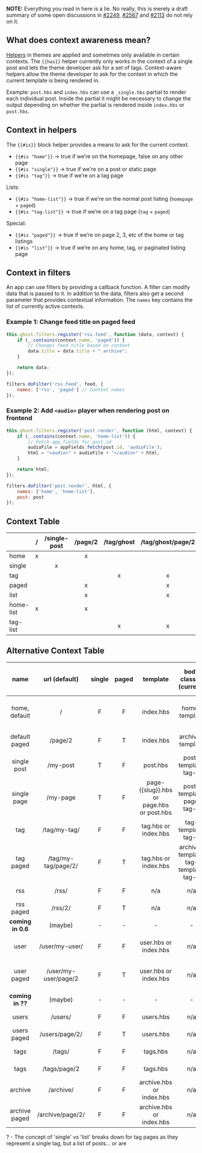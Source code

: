 **NOTE:** Everything you read in here is a lie. No really, this is merely a draft summary of some open discussions in [#2249](https://github.com/TryGhost/Ghost/issues/2249), [#2567](https://github.com/TryGhost/Ghost/issues/2567) and [#2113](https://github.com/TryGhost/Ghost/issues/2113) do not rely on it.

## What does context awareness mean?

[Helpers](http://docs.ghost.org/themes/#helpers) in themes are applied and sometimes only available in certain contexts. The `{{has}}` helper currently only works in the context of a single post and lets the theme developer ask for a set of tags. Context-aware helpers allow the theme developer to ask for the context in which the current template is being rendered in.

Example: `post.hbs` and `index.hbs` can use a `_single.hbs` partial to render each individual post. Inside the partial it might be necessary to change the output depending on whether the partial is rendered inside `index.hbs` or `post.hbs`. 

## Context in helpers

The `{{#is}}` block helper provides a means to ask for the current context. 
 
* `{{#is "home"}}` -> true if we’re on the homepage, false on any other page
* `{{#is "single"}}` -> true if we're on a post or static page
* `{{#is "tag"}}` -> true if we’re on a tag page

Lists: 

* `{{#is "home-list"}}` -> true if we’re on the normal post listing (`homepage` + `paged`)
* `{{#is "tag-list"}}` -> true if we’re on a tag page (`tag` + `paged`)

Special:

* `{{#is "paged"}}` -> true if we’re on page 2, 3, etc of the home or tag listings
* `{{#is "list"}}` -> true if we’re on any home, tag, or paginated listing page


## Context in filters

An app can use filters by providing a callback function. A filter can modify data that is passed to it. In addition to the data, filters also get a second parameter that provides contextual information. The `names` key contains the list of currently active contexts.

### Example 1: Change feed title on paged feed

```javascript
this.ghost.filters.register('rss.feed', function (data, context) {
    if (_.contains(context.name, 'paged')) {
        // Changes feed title based on context
        data.title = data.title + " archive";
    }

    return data;
});
```

```javascript
filters.doFilter('rss.feed', feed, {
    names: ['rss', 'paged'] // Context names
});
```

### Example 2: Add `<audio>` player when rendering post on frontend

```javascript
this.ghost.filters.register('post.render', function (html, context) {
    if (_.contains(context.name, 'home-list')) {
        // Fetch app_fields for post.id
        audioFile = appFields.fetch(post.id, 'audioFile');
        html = "<audio>" + audioFile + "</audio>" + html;
    }

    return html;
});
```

```javascript
filters.doFilter('post.render', html, {
    names: ['home', 'home-list'],
    post: post
});
```

## Context Table

|           | / | /single-post | /page/2 | /tag/ghost | /tag/ghost/page/2 |
|-----------|:-:|:------------:|:-------:|:----------:|:-----------------:|
| home      | x |              |    x    |            |                   |
| single    |   |       x      |         |            |                   |
| tag       |   |              |         |      x     |         x         |
| paged     |   |              |    x    |            |         x         |
| list      |   |              |    x    |            |         x         |
| home-list | x |              |    x    |            |                   |
| tag-list  |   |              |         |      x     |         x         |

## Alternative Context Table

| name | url (default) | single | paged | template | body classes (current) | body classes (proposed) [WIP]| context | {{#is}}  | data  |
|:---:|:---:|:---:|:---:|:---:|:---:|:---:|:---:|:---:|:---:|
| home, default | / | F | F | index.hbs | home-template | _home-template, default-template_ | | [{posts}], {pagination} |
| default paged| /page/2 | F | T | index.hbs | archive-template  | _default-template, paged_ | | [{posts}], {pagination} |
| single post | /my-post | T | F | post.hbs | post-template, tag-* | _post-template, tag-*_ | | {post}
| single page | /my-page | T | F | page-{{slug}}.hbs or page.hbs or post.hbs | post-template, page, tag-* | _page-template, tag-*_ | | {post}
| tag | /tag/my-tag/ | F | F | tag.hbs or index.hbs | tag-template, tag-* | _tag-template, tag-*_ | | [{posts}], {pagination}, {tag} |
| tag paged| /tag/my-tag/page/2/ | F | T | tag.hbs or index.hbs | archive-template, tag-template, tag-* | _tag-template, tag-*, paged_ | | [{posts}], {pagination}, {tag} |
| rss | /rss/ | F | F | n/a | n/a | n/a | | rss feed XML
| rss paged| /rss/2/ | F | T | n/a | n/a | n/a | | rss feed XML
| **coming in 0.6** | (maybe) | - | - | - | - | - | - |
| user | /user/my-user/ | F | F | user.hbs or index.hbs | n/a | _user-template, user-*_ | [{posts}], {pagination}, {user} |
| user paged| /user/my-user/page/2 | F | T | user.hbs or index.hbs | n/a | _user-template, user-*, paged_ | [{posts}], {pagination}, {user} |
| **coming in ??** | (maybe) | - | - | - | - | - | - |
| users | /users/ | F | F | users.hbs | n/a | | [{users}], {pagination} |
| users paged| /users/page/2/ | F | T | users.hbs | n/a | | [{users}], {pagination} |
| tags | /tags/ | F | F | tags.hbs | n/a | | | [{tags}], {pagination} |
| tags | /tags/page/2 | F | F | tags.hbs | n/a | | | [{tags}], {pagination} |
| archive | /archive/ | F | F | archive.hbs or index.hbs | n/a | | | [{posts}], {pagination} |
| archive paged| /archive/page/2/ | F | F | archive.hbs or index.hbs | n/a | | | [{posts}], {pagination} |

? - The concept of 'single' vs 'list' breaks down for tag pages as they represent a single tag, but a list of posts... or are 